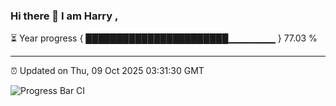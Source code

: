 ### Hi there 👋 I am Harry , 

⏳ Year progress { ███████████████████████▁▁▁▁▁▁▁ } 77.03 %

---

⏰ Updated on Thu, 09 Oct 2025 03:31:30 GMT

![Progress Bar CI](https://github.com/duykhang68/duykhang68/workflows/Progress%20Bar%20CI/badge.svg)
